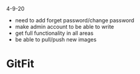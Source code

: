 4-9-20
- need to add forget password/change password
- make admin account to be able to write
- get full functionality in all areas
- be able to pull/push new images
# GitFit
